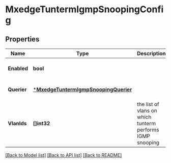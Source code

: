 # MxedgeTuntermIgmpSnoopingConfig

## Properties
Name | Type | Description | Notes
------------ | ------------- | ------------- | -------------
**Enabled** | **bool** |  | [optional] [default to false]
**Querier** | [***MxedgeTuntermIgmpSnoopingQuerier**](mxedge_tunterm_igmp_snooping_querier.md) |  | [optional] [default to null]
**VlanIds** | **[]int32** | the list of vlans on which tunterm performs IGMP snooping | [optional] [default to null]

[[Back to Model list]](../README.md#documentation-for-models) [[Back to API list]](../README.md#documentation-for-api-endpoints) [[Back to README]](../README.md)

